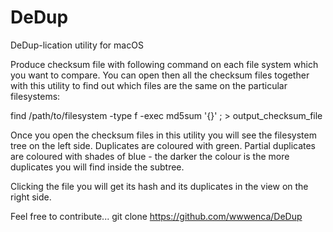 # DeDup
DeDup-lication utility for macOS

Produce checksum file with following command on each file system which you want to compare. You can open then all the checksum files together with this utility to find out which files are the same on the particular filesystems: 

find /path/to/filesystem -type f -exec md5sum '{}' \; > output_checksum_file

Once you open the checksum files in this utility you will see the filesystem tree on the left side. Duplicates are coloured with green. Partial duplicates are coloured with shades of blue - the darker the colour is the more duplicates you will find inside the subtree.

Clicking the file you will get its hash and its duplicates in the view on the right side.

Feel free to contribute...
git clone https://github.com/wwwenca/DeDup
